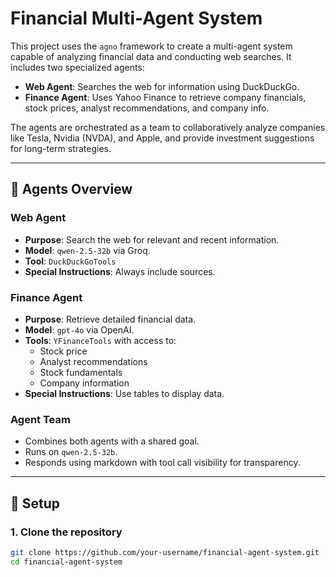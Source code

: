# Financial Multi-Agent System

This project uses the `agno` framework to create a multi-agent system capable of analyzing financial data and conducting web searches. It includes two specialized agents:

- **Web Agent**: Searches the web for information using DuckDuckGo.
- **Finance Agent**: Uses Yahoo Finance to retrieve company financials, stock prices, analyst recommendations, and company info.

The agents are orchestrated as a team to collaboratively analyze companies like Tesla, Nvidia (NVDA), and Apple, and provide investment suggestions for long-term strategies.

---

## 🧠 Agents Overview

### Web Agent
- **Purpose**: Search the web for relevant and recent information.
- **Model**: `qwen-2.5-32b` via Groq.
- **Tool**: `DuckDuckGoTools`
- **Special Instructions**: Always include sources.

### Finance Agent
- **Purpose**: Retrieve detailed financial data.
- **Model**: `gpt-4o` via OpenAI.
- **Tools**: `YFinanceTools` with access to:
  - Stock price
  - Analyst recommendations
  - Stock fundamentals
  - Company information
- **Special Instructions**: Use tables to display data.

### Agent Team
- Combines both agents with a shared goal.
- Runs on `qwen-2.5-32b`.
- Responds using markdown with tool call visibility for transparency.

---

## 🔧 Setup

### 1. Clone the repository
```bash
git clone https://github.com/your-username/financial-agent-system.git
cd financial-agent-system

